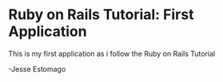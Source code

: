 # Ruby on Rails Tutorial: First Application

This is my first application as i follow the Ruby on Rails Tutorial

-Jesse Estomago

